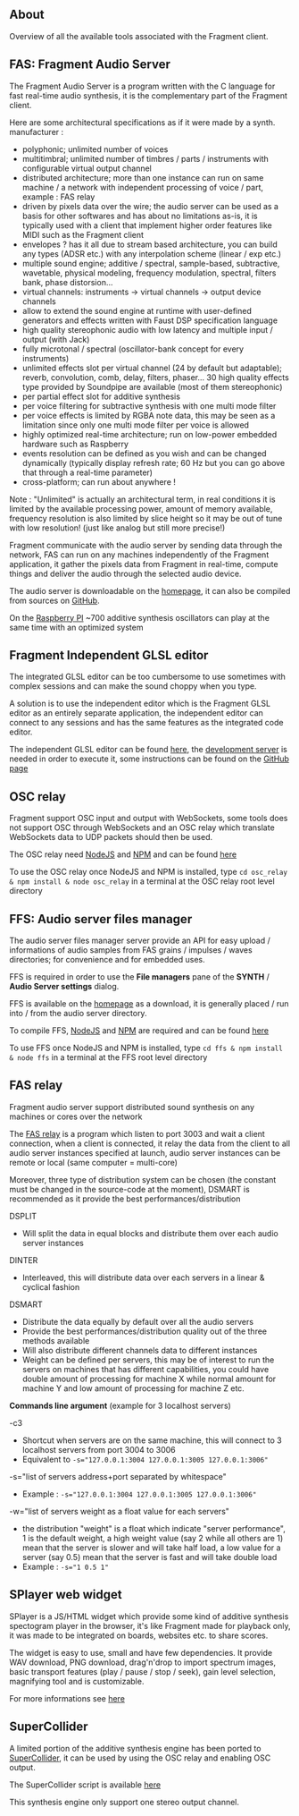 ## About

Overview of all the available tools associated with the Fragment client.

## FAS: Fragment Audio Server

The Fragment Audio Server is a program written with the C language for fast real-time audio synthesis, it is the complementary part of the Fragment client.

Here are some architectural specifications as if it were made by a synth. manufacturer :

* polyphonic; unlimited number of voices
* multitimbral; unlimited number of timbres / parts / instruments with configurable virtual output channel
* distributed architecture; more than one instance can run on same machine / a network with independent processing of voice / part, example : FAS relay
* driven by pixels data over the wire; the audio server can be used as a basis for other softwares and has about no limitations as-is, it is typically used with a client that implement higher order features like MIDI such as the Fragment client
* envelopes ? has it all due to stream based architecture, you can build any types (ADSR etc.) with any interpolation scheme (linear / exp etc.)
* multiple sound engine; additive / spectral, sample-based, subtractive, wavetable, physical modeling, frequency modulation, spectral, filters bank, phase distorsion...
* virtual channels: instruments -> virtual channels -> output device channels
* allow to extend the sound engine at runtime with user-defined generators and effects written with Faust DSP specification language
* high quality stereophonic audio with low latency and multiple input / output (with Jack)
* fully microtonal / spectral (oscillator-bank concept for every instruments)
* unlimited effects slot per virtual channel (24 by default but adaptable); reverb, convolution, comb, delay, filters, phaser... 30 high quality effects type provided by Soundpipe are available (most of them stereophonic)
* per partial effect slot for additive synthesis
* per voice filtering for subtractive synthesis with one multi mode filter
* per voice effects is limited by RGBA note data, this may be seen as a limitation since only one multi mode filter per voice is allowed
* highly optimized real-time architecture; run on low-power embedded hardware such as Raspberry
* events resolution can be defined as you wish and can be changed dynamically (typically display refresh rate; 60 Hz but you can go above that through a real-time parameter)
* cross-platform; can run about anywhere !

Note : "Unlimited" is actually an architectural term, in real conditions it is limited by the available processing power, amount of memory available, frequency resolution is also limited by slice height so it may be out of tune with low resolution! (just like analog but still more precise!)

Fragment communicate with the audio server by sending data through the network, FAS can run on any machines independently of the Fragment application, it gather the pixels data from Fragment in real-time, compute things and deliver the audio through the selected audio device.

The audio server is downloadable on the [homepage](https://www.fsynth.com/), it can also be compiled from sources on [GitHub](https://github.com/grz0zrg/fas).

On the [Raspberry PI](https://www.raspberrypi.org) ~700 additive synthesis oscillators can play at the same time with an optimized system

## Fragment Independent GLSL editor

The integrated GLSL editor can be too cumbersome to use sometimes with complex sessions and can make the sound choppy when you type.

A solution is to use the independent editor which is the Fragment GLSL editor as an entirely separate application, the independent editor can connect to any sessions and has the same features as the integrated code editor.

The independent GLSL editor can be found [here](https://github.com/grz0zrg/fsynth/tree/master/editor), the [development server](https://github.com/grz0zrg/fsynth/tree/master/fsws) is needed in order to execute it, some instructions can be found on the [GitHub page](https://github.com/grz0zrg/fsynth)

## OSC relay

Fragment support OSC input and output with WebSockets, some tools does not support OSC through WebSockets and an OSC relay which translate WebSockets data to UDP packets should then be used.

The OSC relay need [NodeJS](https://nodejs.org/en/) and [NPM](https://www.npmjs.com) and can be found [here](https://github.com/grz0zrg/fsynth/tree/master/osc_relay)

To use the OSC relay once NodeJS and NPM is installed, type `cd osc_relay & npm install & node osc_relay` in a terminal at the OSC relay root level directory

## FFS: Audio server files manager

The audio server files manager server provide an API for easy upload / informations of audio samples from FAS grains / impulses / waves directories; for convenience and for embedded uses.

FFS is required in order to use the **File managers** pane of the **SYNTH** / **Audio Server settings** dialog.

FFS is available on the [homepage](https://www.fsynth.com) as a download, it is generally placed / run into / from the audio server directory.

To compile FFS, [NodeJS](https://nodejs.org/en/) and [NPM](https://www.npmjs.com) are required and can be found [here](https://github.com/grz0zrg/fsynth/tree/master/fss)

To use FFS once NodeJS and NPM is installed, type `cd ffs & npm install & node ffs` in a terminal at the FFS root level directory

## FAS relay

Fragment audio server support distributed sound synthesis on any machines or cores over the network

The [FAS relay](https://github.com/grz0zrg/fsynth/tree/master/fas_relay) is a program which listen to port 3003 and wait a client connection, when a client is connected, it relay the data from the client to all audio server instances specified at launch, audio server instances can be remote or local (same computer = multi-core)

Moreover, three type of distribution system can be chosen (the constant must be changed in the source-code at the moment), DSMART is recommended as it provide the best performances/distribution

DSPLIT

- Will split the data in equal blocks and distribute them over each audio server instances

DINTER

- Interleaved, this will distribute data over each servers in a linear & cyclical fashion

DSMART

- Distribute the data equally by default over all the audio servers
- Provide the best performances/distribution quality out of the three methods available
- Will also distribute different channels data to different instances
- Weight can be defined per servers, this may be of interest to run the servers on machines that has different capabilities, you could have double amount of processing for machine X while normal amount for machine Y and low amount of processing for machine Z etc.

**Commands line argument** (example for 3 localhost servers)

-c3

- Shortcut when servers are on the same machine, this will connect to 3 localhost servers from port 3004 to 3006
- Equivalent to `-s="127.0.0.1:3004 127.0.0.1:3005 127.0.0.1:3006"`

-s="list of servers address+port separated by whitespace"

- Example : `-s="127.0.0.1:3004 127.0.0.1:3005 127.0.0.1:3006"`

-w="list of servers weight as a float value for each servers"

- the distribution "weight" is a float which indicate "server performance", 1 is the default weight, a high weight value (say 2 while all others are 1) mean that the server is slower and will take half load, a low value for a server (say 0.5) mean that the server is fast and will take double load
- Example : `-s="1 0.5 1"`

## SPlayer web widget

SPlayer is a JS/HTML widget which provide some kind of additive synthesis spectogram player in the browser, it's like Fragment made for playback only, it was made to be integrated on boards, websites etc. to share scores.

The widget is easy to use, small and have few dependencies. It provide WAV download, PNG download, drag'n'drop to import spectrum images, basic transport features (play / pause / stop / seek), gain level selection, magnifying tool and is customizable.

For more informations see [here](https://github.com/grz0zrg/splayer)

## SuperCollider

A limited portion of the additive synthesis engine has been ported to [SuperCollider](http://supercollider.github.io), it can be used by using the OSC relay and enabling OSC output.

The SuperCollider script is available [here](https://github.com/grz0zrg/fsynth/blob/master/supercollider/fs.scd)

This synthesis engine only support one stereo output channel.